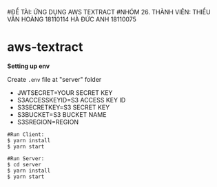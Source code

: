 #ĐỀ TÀI: ỨNG DỤNG AWS TEXTRACT
#NHÓM 26. THÀNH VIÊN:
    THIỀU VĂN HOÀNG     18110114
    HÀ ĐỨC ANH          18110075

# aws-textract
**Setting up env**

Create `.env` file at "server" folder

- JWTSECRET=YOUR SECRET KEY
- S3ACCESSKEYID=S3 ACCESS KEY ID
- S3SECRETKEY=S3 SECRET KEY
- S3BUCKET=S3 BUCKET NAME
- S3SREGION=REGION

```console
#Run Client:
$ yarn install
$ yarn start

#Run Server:
$ cd server
$ yarn install
$ yarn start
